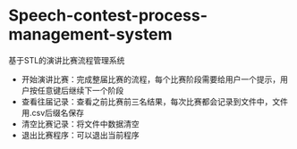 # Speech-contest-process-management-system
基于STL的演讲比赛流程管理系统

* 开始演讲比赛：完成整届比赛的流程，每个比赛阶段需要给用户一个提示，用户按任意键后继续下一个阶段
* 查看往届记录：查看之前比赛前三名结果，每次比赛都会记录到文件中，文件用.csv后缀名保存
* 清空比赛记录：将文件中数据清空
* 退出比赛程序：可以退出当前程序
